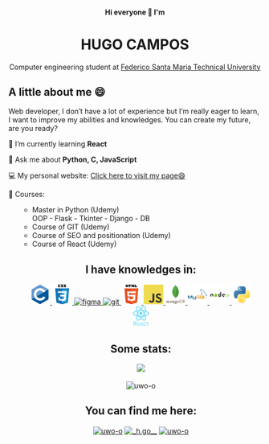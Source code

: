 <h4 align="center"> Hi everyone 👋 I'm </h4>
<h1 align="center">HUGO CAMPOS</h1>
<p align="center">Computer engineering student at <a href="https://usm.cl/en/home/">Federico Santa Maria Technical University</a></p>

<h2>A little about me 😄</h2>
<p>Web developer, I don’t have a lot of experience but I’m really eager to learn, I want to improve my abilities and knowledges. You can create my future, are you ready?</p>
<p>🌱 I’m currently learning <strong>React</strong></p>
<p>💬 Ask me about <strong>Python, C, JavaScript</strong></p>
<p>💻 My personal website: <a href="http://uwo.pythonanywhere.com/">Click here to visit my page😄</a></p>
<p>📖 Courses:</p>
<ul align="left">
<ul>
  <li>Master in Python (Udemy)
  <div>OOP - Flask - Tkinter - Django - DB</div></li>
  
  <li>Course of GIT (Udemy)</li>
  <li>Course of SEO and positionation (Udemy)</li>
  <li>Course of React (Udemy)</li>
</ul>

<h2 align="center">I have knowledges in:</h2>
<p align="center"> <a href="https://www.cprogramming.com/" target="_blank" rel="noreferrer"> <img src="https://raw.githubusercontent.com/devicons/devicon/master/icons/c/c-original.svg" alt="c" width="40" height="40"/> </a> <a href="https://www.w3schools.com/css/" target="_blank" rel="noreferrer"> <img src="https://raw.githubusercontent.com/devicons/devicon/master/icons/css3/css3-original-wordmark.svg" alt="css3" width="40" height="40"/> </a> <a href="https://www.figma.com/" target="_blank" rel="noreferrer"> <img src="https://www.vectorlogo.zone/logos/figma/figma-icon.svg" alt="figma" width="40" height="40"/> </a> <a href="https://git-scm.com/" target="_blank" rel="noreferrer"> <img src="https://www.vectorlogo.zone/logos/git-scm/git-scm-icon.svg" alt="git" width="40" height="40"/> </a> <a href="https://www.w3.org/html/" target="_blank" rel="noreferrer"> <img src="https://raw.githubusercontent.com/devicons/devicon/master/icons/html5/html5-original-wordmark.svg" alt="html5" width="40" height="40"/> </a> <a href="https://developer.mozilla.org/en-US/docs/Web/JavaScript" target="_blank" rel="noreferrer"> <img src="https://raw.githubusercontent.com/devicons/devicon/master/icons/javascript/javascript-original.svg" alt="javascript" width="40" height="40"/> </a> <a href="https://www.mongodb.com/" target="_blank" rel="noreferrer"> <img src="https://raw.githubusercontent.com/devicons/devicon/master/icons/mongodb/mongodb-original-wordmark.svg" alt="mongodb" width="40" height="40"/> </a> <a href="https://www.mysql.com/" target="_blank" rel="noreferrer"> <img src="https://raw.githubusercontent.com/devicons/devicon/master/icons/mysql/mysql-original-wordmark.svg" alt="mysql" width="40" height="40"/> </a> <a href="https://nodejs.org" target="_blank" rel="noreferrer"> <img src="https://raw.githubusercontent.com/devicons/devicon/master/icons/nodejs/nodejs-original-wordmark.svg" alt="nodejs" width="40" height="40"/> </a> <a href="https://www.python.org" target="_blank" rel="noreferrer"> <img src="https://raw.githubusercontent.com/devicons/devicon/master/icons/python/python-original.svg" alt="python" width="40" height="40"/> </a> <a href="https://reactjs.org/" target="_blank" rel="noreferrer"> <img src="https://raw.githubusercontent.com/devicons/devicon/master/icons/react/react-original-wordmark.svg" alt="react" width="40" height="40"/> </a> </p>

<h2 align="center">Some stats:</h2>
<div align="center"><img src="https://github-readme-stats.vercel.app/api/top-langs/?username=uwo-o&theme=dark"></img><p><img align="center" src="https://github-readme-streak-stats.herokuapp.com/?user=uwo-o&theme=dark" alt="uwo-o" /></p></div>
<p align="center"> 
<h2 align="center">You can find me here:</h2>
<p align="center">
<a href="https://linkedin.com/in/uwo-o" target="blank"><img align="center" src="https://raw.githubusercontent.com/rahuldkjain/github-profile-readme-generator/master/src/images/icons/Social/linked-in-alt.svg" alt="uwo-o" height="30" width="40" /></a>
<a href="https://instagram.com/_h.go__" target="blank"><img align="center" src="https://raw.githubusercontent.com/rahuldkjain/github-profile-readme-generator/master/src/images/icons/Social/instagram.svg" alt="_h.go__" height="30" width="40" /></a>
<a href="https://www.behance.net/uwo-o" target="blank"><img align="center" src="https://raw.githubusercontent.com/rahuldkjain/github-profile-readme-generator/master/src/images/icons/Social/behance.svg" alt="uwo-o" height="30" width="40" /></a>
</p>
